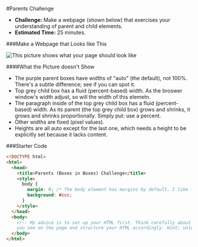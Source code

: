 #Parents Challenge

* **Challenge:** Make a webpage (shown below) that exercises your understanding of parent and child elements.
* **Estimated Time:** 25 minutes.

###Make a Webpage that Looks like This 

![This picture shows what your page should look like](https://raw.github.com/christensenacademy/christensen-academy/master/modules/css-layouts/challenges/parents-challenge.png)

####What the Picture doesn't Show

* The purple parent boxes have widths of "auto" (the default), not 100%. There's a subtle difference; see if you can spot it.
* Top grey child box has a fluid (percent-based) width. As the broswer window's width adjust, so will the width of this elemetn.
* The paragraph inside of the top grey child box has a fluid (percent-based) width. As its parent (the top grey child box) grows and shrinks, it grows and shrinks proportionally. Simply put: use a percent.
* Other widths are fixed (pixel values).
* Heights are all auto except for the last one, which needs a height to be explicitly set because it lacks content.

###Starter Code

```html
<!DOCTYPE html>
<html>
  <head>
    <title>Parents (Boxes in Boxes) Challenge</title>
    <style>
      body { 
        margin: 0; /* The body element has margins by default. I like to turn them off. */
        background: #ccc;
      }
    </style>
  </head>
  <body>
    <!-- My advice is to set up your HTML first. Think carefully about the parent-child relationships 
    you see on the page and structure your HTML accordingly. Hint: unless a box just has text in it, it is a div. -->
  </body>
</html>

```
